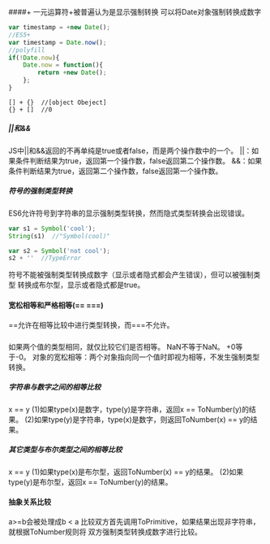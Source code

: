 ####+
一元运算符+被普遍认为是显示强制转换
可以将Date对象强制转换成数字
``` JavaScript
var timestamp = +new Date();
//ES5+
var timestamp = Date.now();
//polyfill
if(!Date.now){
	Date.now = function(){
		return +new Date();
	};
}
```

```
[] + {}  //[object Obeject]
{} + []  //0
```
##### ||和&&
JS中||和&&返回的不再单纯是true或者false，而是两个操作数中的一个。
||：如果条件判断结果为true，返回第一个操作数，false返回第二个操作数。
&&：如果条件判断结果为true，返回第二个操作数，false返回第一个操作数。
##### 符号的强制类型转换
ES6允许符号到字符串的显示强制类型转换，然而隐式类型转换会出现错误。
``` JavaScript
var s1 = Symbol('cool');
String(s1)  //"Symbol(cool)"

var s2 = Symbol('not cool');
s2 + ''  //TypeError
```
符号不能被强制类型转换成数字（显示或者隐式都会产生错误），但可以被强制类型
转换成布尔型，显示或者隐式都是true。
#### 宽松相等和严格相等(== ===)
==允许在相等比较中进行类型转换，而===不允许。
#####
如果两个值的类型相同，就仅比较它们是否相等。
NaN不等于NaN。
+0等于-0。
对象的宽松相等：两个对象指向同一个值时即视为相等，不发生强制类型转换。
##### 字符串与数字之间的相等比较
x == y
(1)如果type(x)是数字，type(y)是字符串，返回x == ToNumber(y)的结果。
(2)如果type(y)是字符串，type(x)是数字，则返回ToNumber(x) == y的结果。
##### 其它类型与布尔类型之间的相等比较
x == y
(1)如果type(x)是布尔型，返回ToNumber(x) == y的结果。
(2)如果type(y)是布尔型，返回x == ToNumber(y)的结果。
#### 抽象关系比较
a>=b会被处理成b < a
比较双方首先调用ToPrimitive，如果结果出现非字符串，就根据ToNumber规则将
双方强制类型转换成数字进行比较。